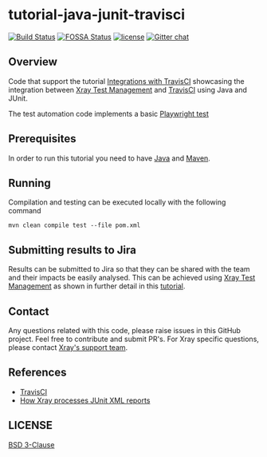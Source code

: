 # tutorial-java-junit-travisci
[![Build Status](https://travis-ci.com/github/Xray-App/tutorial-java-junit-travisci.svg?branch=main)](https://travis-ci.com/github/Xray-App/tutorial-java-junit-travisci)
[![FOSSA Status](https://app.fossa.com/api/projects/git%2Bgithub.com%2FXray-App%2Ftutorial-java-junit-travisci.svg?type=shield)](https://app.fossa.com/projects/git%2Bgithub.com%2FXray-App%2Ftutorial-java-junit-travisci?ref=badge_shield)
[![license](https://img.shields.io/badge/License-BSD%203--Clause-green.svg)](https://opensource.org/licenses/BSD-3-Clause)
[![Gitter chat](https://badges.gitter.im/gitterHQ/gitter.png)](https://gitter.im/Xray-App/community)

## Overview
Code that support the tutorial [Integrations with TravisCI](https://docs.getxray.app/display/XRAYCLOUDDRAFT/Integrations+with+TravisCI) showcasing the integration between [Xray Test Management](https://www.getxray.app/) and [TravisCI](https://travis-ci.com/) using Java and JUnit.

The test automation code implements a basic [Playwright test](https://github.com/microsoft/playwright-test)

## Prerequisites
In order to run this tutorial you need to have [Java](https://www.oracle.com/pt/java/technologies/javase-downloads.html) and [Maven](https://maven.apache.org/install.html).

## Running
Compilation and testing can be executed locally with the following command
```
mvn clean compile test --file pom.xml
```

## Submitting results to Jira
Results can be submitted to Jira so that they can be shared with the team and their impacts be easily analysed.
This can be achieved using [Xray Test Management](https://www.getxray.app/) as shown in further detail in this [tutorial](https://docs.getxray.app/display/XRAYCLOUDDRAFT/Integrations+with+TravisCI).

## Contact

Any questions related with this code, please raise issues in this GitHub project. Feel free to contribute and submit PR's.
For Xray specific questions, please contact [Xray's support team](https://jira.xpand-it.com/servicedesk/customer/portal/2).

## References

- [TravisCI](https://travis-ci.com/)
- [How Xray processes JUnit XML reports](https://docs.getxray.app/display/XRAYCLOUD/Taking+advantage+of+JUnit+XML+reports)


## LICENSE

[BSD 3-Clause](LICENSE)